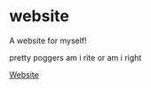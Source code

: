 # website
A website for myself!

pretty poggers am i rite or am i right

<a href="x3ditz.github.io/website">Website</a>
